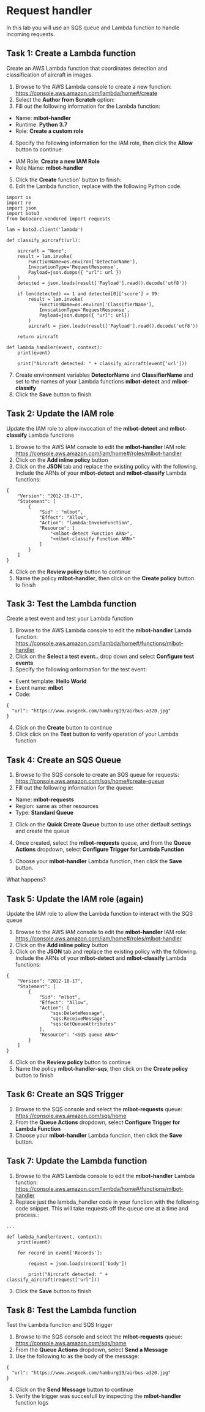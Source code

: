 # Request handler
In this lab you will use an SQS queue and Lambda function to handle incoming requests.

## Task 1: Create a Lambda function
Create an AWS Lambda function that coordinates detection and classification of aircraft in images.
1. Browse to the AWS Lambda console to create a new function: https://console.aws.amazon.com/lambda/home#/create
2. Select the **Author from Scratch** option:
3. Fill out the following information for the Lambda function:
* Name: **mlbot-handler**
* Runtime: **Python 3.7**
* Role: **Create a custom role**
4. Specify the following information for the IAM role, then click the **Allow** button to continue:
* IAM Role: **Create a new IAM Role**
* Role Name: **mlbot-handler**
5. Click the **Create** function' button to finish:
6. Edit the Lambda function, replace with the following Python code. 
```
import os
import re
import json
import boto3
from botocore.vendored import requests

lam = boto3.client('lambda')

def classify_aircraft(url):

    aircraft = "None";    
    result = lam.invoke(
        FunctionName=os.environ['DetectorName'],
        InvocationType='RequestResponse',
        Payload=json.dumps({ "url": url })
    )
    detected = json.loads(result['Payload'].read().decode('utf8'))

    if len(detected) == 1 and detected[0]['score'] > 99:
        result = lam.invoke(
            FunctionName=os.environ['ClassifierName'],
            InvocationType='RequestResponse',
            Payload=json.dumps({ "url": url})
        )
        aircraft = json.loads(result['Payload'].read().decode('utf8'))
        
    return aircraft

def lambda_handler(event, context):
    print(event)
    
    print("Aircraft detected: " + classify_aircraft(event['url']))
```
7. Create environment variables **DetectorName** and **ClassifierName** and set to the names of your Lambda functions **mlbot-detect** and **mlbot-classify**
8. Click the **Save** button to finish

## Task 2: Update the IAM role
Update the IAM role to allow invocation of the **mlbot-detect** and **mlbot-classify** Lambda functions
1. Browse to the AWS IAM console to edit the **mlbot-handler** IAM role: https://console.aws.amazon.com/iam/home#/roles/mlbot-handler
2. Click on the **Add inline policy** button
3. Click on the **JSON** tab and replace the existing policy with the following. Include the ARNs of your **mlbot-detect** and **mlbot-classify** Lambda functions:

```
{
    "Version": "2012-10-17",
    "Statement": [
        {
            "Sid" : "mlbot",
            "Effect": "Allow",
            "Action": "lambda:InvokeFunction",
            "Resource": [
                "<mlbot-detect Function ARN>",
                "<mlbot-classify Function ARN>"
            ]
        }
    ]
}
```
4. Click on the **Review policy** button to continue
5. Name the policy **mlbot-handler**, then click on the **Create policy** button to finish

## Task 3: Test the Lambda function
Create a test event and test your Lambda function 
1. Browse to the AWS Lambda console to edit the **mlbot-handler** Lamda function: https://console.aws.amazon.com/lambda/home#/functions/mlbot-handler
2. Click on the **Select a test event..** drop down and select **Configure test events**
3. Specify the following onformation for the test event:
* Event template: **Hello World**
* Event name: **mlbot**
* Code:
```
{
  "url": "https://www.awsgeek.com/hamburg19/airbus-a320.jpg"
}
```
4. Click on the **Create** button to continue
5. Click click on the **Test** button to verify operation of your Lambda function


## Task 4: Create an SQS Queue
1. Browse to the SQS console to create an SQS queue for requests: https://console.aws.amazon.com/sqs/home#create-queue
2. Fill out the following information for the queue:
* Name: **mlbot-requests**
* Region: same as other resources
* Type: **Standard Queue**
3. Click on the **Quick Create Queue** button to use other detfault settings and create the queue

4. Once created, select the **mlbot-requests** queue, and from the **Queue Actions** dropdown, select **Configure Trigger for Lambda Function**
5. Choose your **mlbot-handler** Lambda function, then click the **Save** button.

What happens?

## Task 5: Update the IAM role (again)
Update the IAM role to allow the Lambda function to interact with the SQS queue
1. Browse to the AWS IAM console to edit the **mlbot-handler** IAM role: https://console.aws.amazon.com/iam/home#/roles/mlbot-handler
2. Click on the **Add inline policy** button
3. Click on the **JSON** tab and replace the existing policy with the following. Include the ARNs of your **mlbot-detect** and **mlbot-classify** Lambda functions:

```
{
    "Version": "2012-10-17",
    "Statement": [
        {
            "Sid": "mlbot",
            "Effect": "Allow",
            "Action": [
                "sqs:DeleteMessage",
                "sqs:ReceiveMessage",
                "sqs:GetQueueAttributes"
            ],
            "Resource": "<SQS queue ARN>"
        }
    ]
}
```
4. Click on the **Review policy** button to continue
5. Name the policy **mlbot-handler-sqs**, then click on the **Create policy** button to finish

## Task 6: Create an SQS Trigger
1. Browse to the SQS console and select the **mlbot-requests** queue: https://console.aws.amazon.com/sqs/home
2. From the **Queue Actions** dropdown, select **Configure Trigger for Lambda Function**
3. Choose your **mlbot-handler** Lambda function, then click the **Save** button.

## Task 7: Update the Lambda function
1. Browse to the AWS Lambda console to edit the **mlbot-handler** Lambda function: https://console.aws.amazon.com/lambda/home#/functions/mlbot-handler
2. Replace just the lambda_handler code in your function with the following code snippet. This will take requests off the queue one at a time and process.:
```
...

def lambda_handler(event, context):
    print(event)
    
    for record in event['Records']:

        request = json.loads(record['body'])
        
        print("Aircraft detected: " + classify_aircraft(request['url']))
```
3. Click the **Save** button to finish

## Task 8: Test the Lambda function
Test the Lambda function and SQS trigger
1. Browse to the SQS console and select the **mlbot-requests** queue: https://console.aws.amazon.com/sqs/home
2. From the **Queue Actions** dropdown, select **Send a Message**
3. Use the following to as the body of the message:
```
{
  "url": "https://www.awsgeek.com/hamburg19/airbus-a320.jpg"
}
```
4. Click on the **Send Message** button to continue
5. Verify the trigger was succesfull by inspecting the **mlbot-handler** function logs

